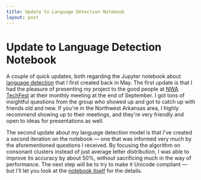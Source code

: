 ```yaml
---
title: Update to Language Detection Notebook
layout: post
---
```


# Update to Language Detection Notebook

A couple of quick updates, both regarding the Jupyter notebook about [language detection](https://github.com/ianamo/language-detection/tree/main) that I first created back in May. The first update is that I had the pleasure of presenting my project to the good people at [NWA TechFest](https://nwatechfest.org/) at their monthly meeting at the end of September. I got tons of insightful questions from the group who showed up and got to catch up with friends old and new. If you're in the Northwest Arkansas area, I highly recommend showing up to their meetings, and they're very friendly and open to ideas for presentations as well. 

The second update about my language detection model is that I've created a second iteration on the notebook &mdash; one that was informed very much by the aforementioned questions I received. By focusing the algorithm on consonant clusters instead of just average letter distribution, I was able to improve its accuracy by about 50%, without sacrificing much in the way of performance. The next step will be to try to make it Unicode compliant &mdash; but I'll let you look at the [notebook itself](https://github.com/ianamo/language-detection/blob/main/Language%20Detection%20by%20Average%20Letter%20Distribution.ipynb) for the details.